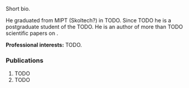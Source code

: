 Short bio.

He graduated from  MIPT (Skoltech?) in TODO. Since TODO he is a postgraduate student of the TODO.
He is an author of more than TODO scientific papers on <topic>.

**Professional interests:** TODO.
 

### Publications
1. TODO
2. TODO

